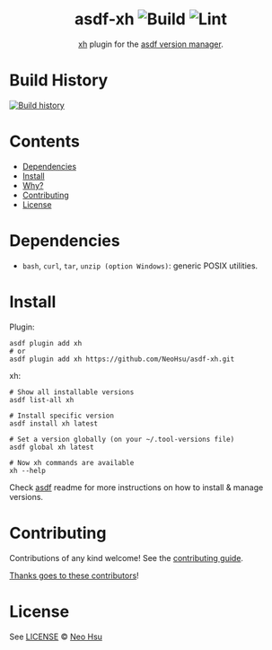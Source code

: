 <div align="center">

# asdf-xh ![Build](https://github.com/NeoHsu/asdf-xh/workflows/Build/badge.svg) ![Lint](https://github.com/NeoHsu/asdf-xh/workflows/Lint/badge.svg)

[xh](https://github.com/ducaale/xh) plugin for the [asdf version manager](https://asdf-vm.com).

</div>

# Build History

[![Build history](https://buildstats.info/github/chart/NeoHsu/asdf-xh?branch=master)](https://github.com/NeoHsu/asdf-xh/actions)

# Contents

- [Dependencies](#dependencies)
- [Install](#install)
- [Why?](#why)
- [Contributing](#contributing)
- [License](#license)

# Dependencies

- `bash`, `curl`, `tar`, `unzip (option Windows)`: generic POSIX utilities.

# Install

Plugin:

```shell
asdf plugin add xh
# or
asdf plugin add xh https://github.com/NeoHsu/asdf-xh.git
```

xh:

```shell
# Show all installable versions
asdf list-all xh

# Install specific version
asdf install xh latest

# Set a version globally (on your ~/.tool-versions file)
asdf global xh latest

# Now xh commands are available
xh --help
```

Check [asdf](https://github.com/asdf-vm/asdf) readme for more instructions on how to
install & manage versions.

# Contributing

Contributions of any kind welcome! See the [contributing guide](contributing.md).

[Thanks goes to these contributors](https://github.com/NeoHsu/asdf-xh/graphs/contributors)!

# License

See [LICENSE](LICENSE) © [Neo Hsu](https://github.com/NeoHsu/)
